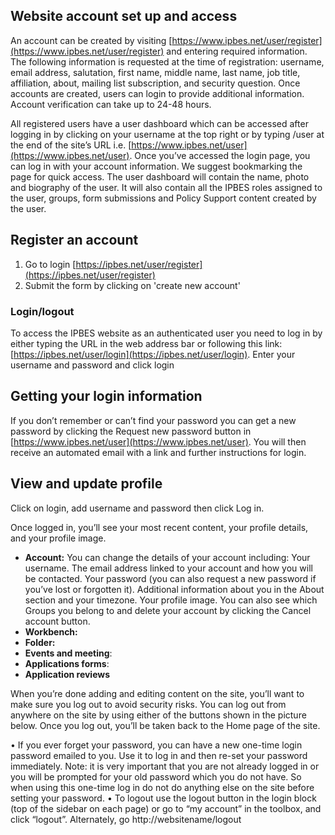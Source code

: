 ## Website account set up and access

An account can be created by visiting [https://www.ipbes.net/user/register](https://www.ipbes.net/user/register) and entering required information. The following information is requested at the time of registration: username, email address, salutation, first name, middle name, last name, job title, affiliation, about, mailing list subscription, and security question. Once accounts are created, users can login to provide additional information. Account verification can take up to 24-48 hours.

All registered users have a user dashboard which can be accessed after logging in by clicking on your username at the top right or by typing /user at the end of the site’s URL i.e. [https://www.ipbes.net/user](https://www.ipbes.net/user). Once you’ve accessed the login page, you can log in with your account information. We suggest bookmarking the page for quick access. The user dashboard will contain the name, photo and biography of the user. It will also contain all the IPBES roles assigned to the user, groups, form submissions and Policy Support content created by the user.


## Register an account

1. Go to login [https://ipbes.net/user/register](https://ipbes.net/user/register)
3. Submit the form by clicking on 'create new account'

### Login/logout

To access the IPBES website as an authenticated user you need to log in by either typing the URL in the web address bar or following this link: [https://ipbes.net/user/login](https://ipbes.net/user/login). Enter your username and password and click login

## Getting your login information

If you don’t remember or can’t find your password you can get a new password by clicking the Request new password button in [https://www.ipbes.net/user](https://www.ipbes.net/user). You will then receive an automated email with a link and further instructions for login.

## View and update profile

Click on login, add username and password then click Log in.

Once logged in, you’ll see your most recent content, your profile details, and your profile image.

* **Account:** You can change the details of your account including: Your username. The email address linked to your account and how you will be contacted. Your password \(you can also request a new password if you’ve lost or forgotten it\). Additional information about you in the About section and your timezone. Your profile image. You can also see which Groups you belong to and delete your account by clicking the Cancel account button.
* **Workbench:**
* **Folder:**
* **Events and meeting**:
* **Applications forms**:
* **Application reviews**

When you’re done adding and editing content on the site, you’ll want to make sure you log out to avoid security risks. You can log out from anywhere on the site by using either of the buttons shown in the picture below. Once you log out, you’ll be taken back to the Home page of the site.


• If you ever forget your password, you can have a new one-time login password emailed to you. Use it to log in and then re-set your password immediately. Note:
it is very important that you are not already logged in or you will be prompted for your old password which you do not have. So when using this one-time log in do not do anything else on the site before setting your password.
• To logout use the logout button in the login block (top of the sidebar on each page) or go to “my account” in the toolbox, and click “logout”. Alternately, go http://websitename/logout
